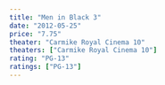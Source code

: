 ```yaml
---
title: "Men in Black 3"
date: "2012-05-25"
price: "7.75"
theater: "Carmike Royal Cinema 10"
theaters: ["Carmike Royal Cinema 10"]
rating: "PG-13"
ratings: ["PG-13"]
---
```

